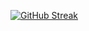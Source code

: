 [![GitHub Streak](https://streak-stats.demolab.com/?user=VozniakMykola&theme=default)](https://git.io/streak-stats)
